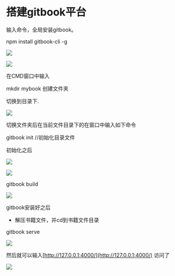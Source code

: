 # 搭建gitbook平台

输入命令，全局安装gitbook。

npm install gitbook-cli -g

![](http://images2015.cnblogs.com/blog/911086/201611/911086-20161128151654162-458713780.png)

![](http://images2015.cnblogs.com/blog/911086/201611/911086-20161128151721865-1466239694.png)

在CMD窗口中输入

mkdir   mybook                            创建文件夹

切换到目录下.

![](http://images2015.cnblogs.com/blog/911086/201611/911086-20161128151919677-1609156972.png)

切换文件夹后在当前文件目录下的在窗口中输入如下命令

gitbook init      //初始化目录文件

初始化之后

![](http://images2015.cnblogs.com/blog/911086/201611/911086-20161128151938099-530443994.png)

![](http://images2015.cnblogs.com/blog/911086/201611/911086-20161128152216162-1653657960.png)

gitbook build

![](http://images2015.cnblogs.com/blog/911086/201611/911086-20161128152250427-760498185.png)

gitbook安装好之后

* 解压书籍文件，并cd到书籍文件目录

gitbook serve

![](http://images2015.cnblogs.com/blog/911086/201611/911086-20161128152453162-574139845.png)

然后就可以输入[http://127.0.0.1:4000/](http://127.0.0.1:4000/) 访问了

![](http://images2015.cnblogs.com/blog/911086/201611/911086-20161128152539162-1117783698.jpg)

